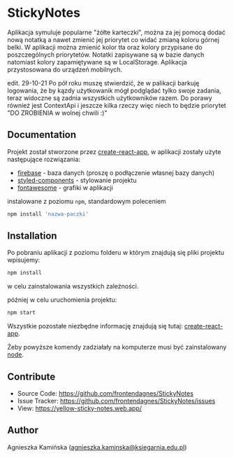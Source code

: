 # StickyNotes

Aplikacja symuluje popularne "żółte karteczki", można za jej pomocą dodać nową notatką a nawet zmienić jej priorytet co widać zmianą koloru górnej belki. W aplikacji można zmienić kolor tła oraz kolory przypisane do poszczególnych priorytetów. Notatki zapisywane są w bazie danych natomiast kolory zapamiętywane są w LocalStorage. Aplikacja przystosowana do urządzeń mobilnych.

edit. 29-10-21
Po pół roku muszę stwierdzić, że w palikacji barkuję logowania, że by kązdy użytkowanik mógł podglądać tylko swoje zadania, teraz widoczne są zadnia wszystkich użytkowników razem. Do porawy również jest ContextApi i jeszcze kilka rzeczy więc niech to będzie priorytet "DO ZROBIENIA w wolnej chwili :)"

## Documentation
Projekt został stworzone przez [create-react-app](https://github.com/facebook/create-react-app), w aplikacji zostały użyte następujące rozwiązania:

* [firebase](https://www.npmjs.com/package/firebase) - baza danych (proszę o podłączenie własnej bazy danych)
* [styled-components](https://github.com/styled-components/styled-components) - stylowanie projektu
* [fontawesome](https://github.com/FortAwesome/Font-Awesome) - grafiki w aplikacji

instalowane z poziomu `npm`, standardowym poleceniem
```javascript
npm install 'nazwa-paczki'
```
## Installation

Po pobraniu aplikacji z poziomu folderu w którym znajdują się pliki projektu wpisujemy:

```javascript
npm install
```

w celu zainstalowania wszystkich zależności.

później w celu uruchomienia projektu:

```javascript
npm start
```

Wszystkie pozostałe niezbędne informację znajdują się tutaj: [create-react-app](https://github.com/facebook/create-react-app).

Żeby powyższe komendy zadziałały na komputerze musi być zainstalowany [node](https://nodejs.org/en/).


## Contribute
* Source Code: https://github.com/frontendagnes/StickyNotes
* Issue Tracker: https://github.com/frontendagnes/StickyNotes/issues
* View: https://yellow-sticky-notes.web.app/

## Author
Agnieszka Kamińska (agnieszka.kaminska@ksiegarnia.edu.pl)



